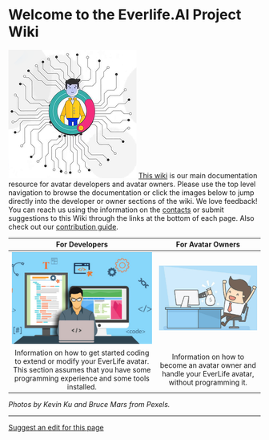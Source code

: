 # Welcome to the Everlife.AI Project Wiki

![](docs/images/avatar_256x256.png)
[This wiki](https://everlifeai.github.io) is our main documentation resource for avatar developers and avatar owners. Please use the top level navigation to browse the documentation or click the images below to jump directly into the developer or owner sections of the wiki. We love feedback! You can reach us using the information on the [contacts](docs/contact.md) or submit suggestions to this Wiki through the links at the bottom of each page. Also check out our [contribution guide](docs/developer-resources/contribution/contribution.md).


| **For Developers**  |  **For Avatar Owners**  |
|:-:|:-:|
| [![](docs/images/developer.png)](docs/developer-resources/dev-index.md)  |  [![](docs/images/Avatar.png)](docs/owner-resources/owner-index.md) |
| Information on how to get started coding to extend or modify your EverLife avatar. This section assumes that you have some programming experience and some tools installed. | Information on how to become an avatar owner and handle your EverLife avatar, without programming it. |

_Photos by Kevin Ku and Bruce Mars from Pexels._

- - - -
[Suggest an edit for this page](https://github.com/everlifeai/everlifeai.github.io/edit/master/index.md)

